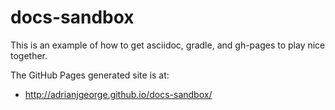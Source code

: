 # docs-sandbox
This is an example of how to get asciidoc, gradle, and gh-pages to play nice together.

The GitHub Pages generated site is at:

* http://adrianjgeorge.github.io/docs-sandbox/
